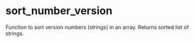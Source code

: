# sort_number_version

Function to sort version numbers (strings) in an array. Returns sorted list of strings.
